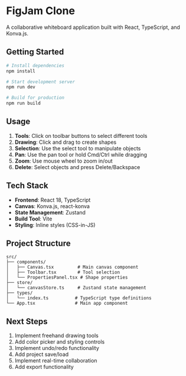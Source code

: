 # FigJam Clone

A collaborative whiteboard application built with React, TypeScript, and Konva.js.

## Getting Started

```bash
# Install dependencies
npm install

# Start development server
npm run dev

# Build for production
npm run build
```

## Usage

1. **Tools**: Click on toolbar buttons to select different tools
2. **Drawing**: Click and drag to create shapes
3. **Selection**: Use the select tool to manipulate objects
4. **Pan**: Use the pan tool or hold Cmd/Ctrl while dragging
5. **Zoom**: Use mouse wheel to zoom in/out
6. **Delete**: Select objects and press Delete/Backspace

## Tech Stack

- **Frontend**: React 18, TypeScript
- **Canvas**: Konva.js, react-konva
- **State Management**: Zustand
- **Build Tool**: Vite
- **Styling**: Inline styles (CSS-in-JS)

## Project Structure

```
src/
├── components/
│   ├── Canvas.tsx         # Main canvas component
│   ├── Toolbar.tsx        # Tool selection
│   └── PropertiesPanel.tsx # Shape properties
├── store/
│   └── canvasStore.ts     # Zustand state management
├── types/
│   └── index.ts          # TypeScript type definitions
└── App.tsx               # Main app component
```

## Next Steps

1. Implement freehand drawing tools
2. Add color picker and styling controls
3. Implement undo/redo functionality
4. Add project save/load
5. Implement real-time collaboration
6. Add export functionality
